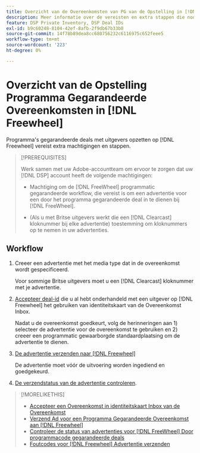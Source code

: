 ```yaml
---
title: Overzicht van de Overeenkomsten van PG van de Opstelling in [!DNL Freewheel]
description: Meer informatie over de vereisten en extra stappen die nodig zijn om advertenties voor gegarandeerde programmacontracten met uitgevers uit te voeren op [!DNL Freewheel].
feature: DSP Private Inventory, DSP Deal IDs
exl-id: b9c60248-8104-42ef-8afb-2f9db67b33b0
source-git-commit: 14f78b89dea8cc680756232c6116975c652feee5
workflow-type: tm+mt
source-wordcount: '223'
ht-degree: 0%

---
```


# Overzicht van de Opstelling Programma Gegarandeerde Overeenkomsten in [!DNL Freewheel]

Programma&#39;s gegarandeerde deals met uitgevers opzetten op [!DNL Freewheel] vereist extra machtigingen en stappen.

>[!PREREQUISITES]
>
>Werk samen met uw Adobe-accountteam om ervoor te zorgen dat uw [!DNL DSP] account heeft de volgende machtigingen:
>
>* Machtiging om de [!DNL FreeWheel] programmatic gegarandeerde workflow, die vereist is om een advertentie voor een door het programma gegarandeerde deal in te dienen bij [!DNL FreeWheel].
>
>* (Als u met Britse uitgevers werkt die een [!DNL Clearcast] kloknummer bij elke advertentie) toestemming om kloknummers op te nemen in uw advertenties.


## Workflow

1. Creeer een advertentie met het media type dat in de overeenkomst wordt gespecificeerd.

   Voor sommige Britse uitgevers moet u een [!DNL Clearcast] kloknummer met je advertentie.

1. [Accepteer deal-id](#programmatic-guaranteed-set-up.md#pg-setup-deal-id-inbox) die u al hebt onderhandeld met een uitgever op [!DNL Freewheel] het gebruiken van identiteitskaart van de Overeenkomst Inbox.

   Nadat u de overeenkomst goedkeurt, volg de herinneringen aan 1) selecteer de advertentie voor de overeenkomst te gebruiken en 2) creeer een programmatic gewaarborgde standaardplaatsing om de advertentie te dienen.

1. [De advertentie verzenden naar [!DNL Freewheel]](freewheel-submit.md)

   De advertentie moet vóór de uitvoering worden ingediend en goedgekeurd.

1. [De verzendstatus van de advertentie controleren](freewheel-check-status.md).

>[!MORELIKETHIS]
>
>* [Accepteer een Overeenkomst in identiteitskaart Inbox van de Overeenkomst](deal-id-inbox-accept.md)
>* [Verzend Ad voor een Programma Gegarandeerde Overeenkomst aan [!DNL Freewheel]](freewheel-submit.md)
>* [Controleer de status van advertenties voor [!DNL FreeWheel] Door programmacode gegarandeerde deals](freewheel-check-status.md)
>* [Foutcodes voor [!DNL Freewheel] Advertentie verzenden](freewheel-error-codes.md)

